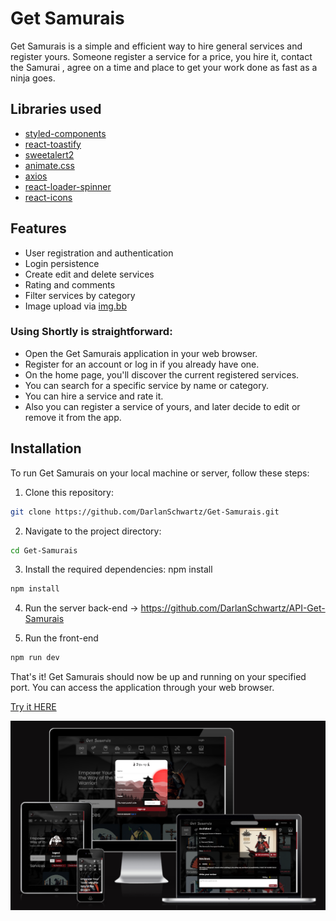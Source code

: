 # Get Samurais

Get Samurais is a simple and efficient way to hire general services and register yours. Someone register a service for a price, you hire it, contact the Samurai , agree on a time and place to get your work done as fast as a ninja goes.

## Libraries used

- [styled-components](https://www.styled-components.com/)
- [react-toastify](https://fkhadra.github.io/react-toastify/)
- [sweetalert2](https://sweetalert2.github.io/)
- [animate.css](https://animate.style/)
- [axios](https://axios-http.com/)
- [react-loader-spinner](https://mhnpd.github.io/react-loader-spinner/)
- [react-icons](https://react-icons.github.io/react-icons/)

## Features

- User registration and authentication
- Login persistence
- Create edit and delete services
- Rating and comments
- Filter services by category
- Image upload via [img.bb](https://imgbb.com/)


### Using Shortly is straightforward:

- Open the Get Samurais application in your web browser.
- Register for an account or log in if you already have one.
- On the home page, you'll discover the current registered services.
- You can search for a specific service by name or category.
- You can hire a service and rate it.
- Also you can register a service of yours, and later decide to edit or remove it from the app.

## Installation
To run Get Samurais on your local machine or server, follow these steps:

1. Clone this repository:
```bash 
git clone https://github.com/DarlanSchwartz/Get-Samurais.git
```
2. Navigate to the project directory:
```bash 
cd Get-Samurais
```
3. Install the required dependencies: npm install
```bash 
npm install
```
4. Run the server back-end -> https://github.com/DarlanSchwartz/API-Get-Samurais

5. Run the front-end 

```bash 
npm run dev
```

That's it! Get Samurais should now be up and running on your specified port. You can access the application through your web browser.


[Try it HERE](https://get-samurais.vercel.app/)

[<img src="./public/screenshots/screenshot1.PNG" aling="center"/>](https://get-samurais.vercel.app/)
